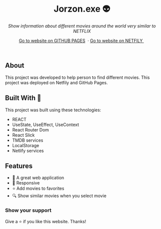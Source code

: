 <h1 align="center">
  Jorzon.exe 👽
</h1>
<p align="center"><i>Show information about different movies around the world very similar to NETFLIX</i></p>
<p align="center">
    <a href="https://jorzon.github.io/app-clon-nexflit/">Go to website on GITHUB PAGES</a>&nbsp;
    ·
    <a href="https://app-clon-netflix.netlify.app/">Go to website on NETFILY </a>&nbsp;
  </p>
<br/>

## About

This project was developed to help person to find different movies. This project was deployed on Netfily and GitHub Pages.

## Built With 🚀

This project was built using these technologies:

* REACT
* UseState, UseEffect, UseContext
* React Router Dom
* React Slick
* TMDB services
* LocalStorage
* Netlify services

## Features

* 🚀 A great web application
* 📱 Responsive
* ⭐ Add movies to favorites
* 🔍 Show similar movies when you select movie


### Show your support

Give a ⭐ if you like this website. Thanks!
